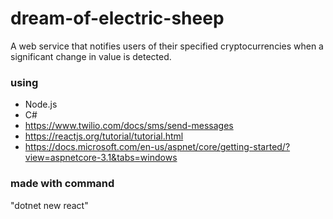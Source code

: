 # dream-of-electric-sheep
A web service that notifies users of their specified cryptocurrencies when a significant change in value is detected. 

### using
* Node.js
* C#
* https://www.twilio.com/docs/sms/send-messages
* https://reactjs.org/tutorial/tutorial.html
* https://docs.microsoft.com/en-us/aspnet/core/getting-started/?view=aspnetcore-3.1&tabs=windows

### made with command
"dotnet new react"